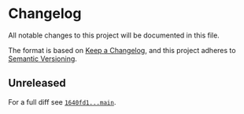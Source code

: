 # Changelog

All notable changes to this project will be documented in this file.

The format is based on [Keep a Changelog](https://keepachangelog.com/en/1.0.0/), and this project adheres to [Semantic Versioning](https://semver.org/spec/v2.0.0.html).

## Unreleased

For a full diff see [`1640fd1...main`][1640fd1...main].

[1640fd1...main]: https://github.com/ergebnis/php-library-template/compare/1640fd1...main
